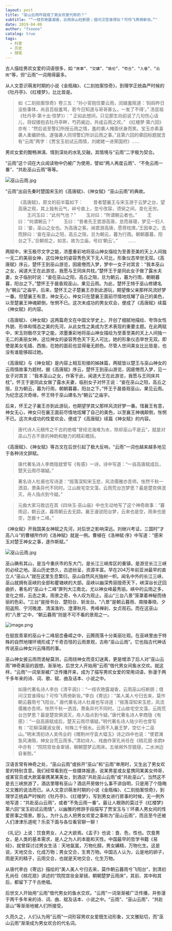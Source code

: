 ```yaml
---
layout: post
title: "巫山云雨咋就成了男女欢爱代称的？"
subtitle: "“一枝农艳露凝香，云雨巫山枉断肠；借问汉宫谁得似？可伶飞燕倚新妆。”"
date: 2019-04-08 
author: "fsoooo"
catalog: true
tags:
  - 科普
  - 历史
  - 随笔
---
```



古人描绘男欢女爱的词语很多，如 `“房事”、“交媾”、“敦伦”、“苟合”、“入巷”、“云雨”`等，但“云雨”一词用得最多。

从人文意识萌发时期的小说《金瓶梅》、《二刻拍案惊奇》，到理学正统森严时候的《牡丹亭》、《红楼梦》，比比皆是。

>如《二刻拍案惊奇》卷三五：“孙小官抱住要云雨，闰娘羞阻道：‘妈妈昨日没些事体，尚且百般羞骂，若今日知道与哥哥甚么，一发了不得’。”
汤显祖《牡丹亭·第十出·惊梦》）：“ 正如此想间，只见那生向前说了几句伤心话儿，将奴搂抱去牡丹亭畔，芍药阑边，共成云雨之欢。”
《红楼梦·第六回》亦有：“然后说至警幻所授云雨之情，羞的袭人掩面伏身而笑。宝玉亦素喜袭人柔媚娇俏，遂强袭人同领警幻所训云雨之事。”且第六回的章回标题就含有“云雨”两字：《贾宝玉初试云雨情，刘姥姥一进荣国府》……

男欢女爱的酣畅淋漓、情到深处的水乳交融，其情境与“云雨”二字极为契合。

“云雨”这个词在大众阅读物中仍被广为使用，譬如“两人再度云雨”、“不免云雨一番”、“共赴巫山云雨”等等。

![巫山云雨.jpg](https://upload-images.jianshu.io/upload_images/6943526-e86f7cc489284db7.jpg?imageMogr2/auto-orient/strip%7CimageView2/2/w/1240)


“云雨”出自先秦时楚国宋玉的《高唐赋》、《神女赋》“巫山云雨”的典故。

>《高唐赋》，原文的前半篇如下：
　　昔者楚襄王与宋玉游于云梦之台，望高唐之观，其上独有云气，崪兮直上，忽兮改容，须臾之间，变化无穷。
　　王问玉曰：“此何气也？”
　　玉对曰：“所谓朝云者也。”
　　王曰：“何谓朝云？”
　　玉曰：“昔者先王尝游高唐，怠而昼寝，梦见一妇人曰：‘妾，巫山之女也。为高唐之客。闻君游高唐，愿荐枕席。’王因幸之。去而辞曰：‘妾在巫山之阳，高丘之阻，旦为朝云，暮为行雨。朝朝暮暮，阳台之下。’旦朝视之，如言。故为立庙，号曰‘朝云’。”
　　......

两赋中，宋玉极尽文字之能，浓墨重彩地将巫山神女描绘为至善至美的天上人间独一无二的美丽女神，这位神女的姿容秀色天下无人可比，形象仪态举世无双。《高唐赋》序云，楚怀王到巫山游览，因疲倦而入梦，梦中一女子对其言：“我本巫山之女，闻道大王在此游览，我愿与王同床共枕。”楚怀王于是同此女子做了露水夫妻，女子临别时说：“妾在巫山之阳，高丘之阻，旦为朝云，暮为行雨，朝朝暮暮，阳台之下。”楚怀王于晨昏观巫山，果见云雨。为此，楚怀王特于巫山修建名为“朝云”之庙宇。后来，楚怀王之子楚襄王亦到此游玩，期望像父亲那样风流好梦一番。但楚襄王有意，神女无心，神女只在楚襄王面前尽情地炫耀了自己的美色，以至楚襄王神魂颠倒，怅惘不已。这次未成功的男女欢会，便成了《高唐赋》续篇《神女赋》的内容。


《高唐赋》、《神女赋》这两篇奇文在中国文学史上，开创了细腻地描绘、夸饰女性外貌、形体和情态之美的先河，从此女性之美成为艺术表现的重要主题。在此两赋中，宋玉则极尽文字之能，浓墨重彩地将巫山神女描绘为至善至美的天上人间独一无二的美丽女神，这位神女的姿容秀色天下无人可比，她的形象仪态举世无双。即使是美女毛嫱、西施，在她的面前也显得毫无颜色。尽管人世间美女比比皆是，也没有谁能够超过她。

《高唐赋》与《神女赋》是内容上相互衔接的姊妹篇，两赋皆以楚王与巫山神女的云雨情故事为题材。据《高唐赋》序云，楚怀王到巫山游览，因疲倦而入梦，见一女子对其言：“我本巫山之女，作客于此，闻道大王在此游览，我愿与王同床共枕”。怀王于是同此女做了露水夫妻，临别女子对怀王说：“妾在巫山之阳，高丘之阻，旦为朝云，暮为行雨，朝朝暮暮，阳台之下。”怀王于晨昏观巫山，果见云雨。为纪念这次奇缘，怀王特于巫山建名为“朝云”之庙宇。

后来，怀王之子襄王亦到此游玩，也期望学其父那样风流好梦一番。惜襄王有意，神女无心，神女只在襄王面前尽情地炫耀了自己的美色，以至襄王神魂颠倒，怅惘不已。这次未成功的性爱欢会，便成了《高唐赋》续篇《神女赋》的内容。


>唐代诗人元稹传之千古的绝唱“曾经沧海难为水，除却巫山不是云”，就是对巫山万古不衰的神韵和魅力的精彩概括。

《高唐赋》、《神女赋》等古文在后世引起了极大反响，“云雨”一词也越来越多地见于各种诗文辞赋。

>​唐代著名诗人李商隐就曾写《有感》一诗，诗中写道：“一自高唐赋成后，楚天云雨尽堪疑。”

>著名诗人杜甫也写诗道：“摇落深知宋玉悲，风流儒雅亦吾师。怅然千秋一洒泪，萧条异代不同时。江山故宅空文藻，云雨荒台岂梦思？最是楚宫俱泯灭，舟人指点到今疑。”

>元曲大家马致远在其《四块玉·巫山庙》中也生动地写了这个神奇故事：“暮雨迎，朝云送，暮雨朝云去无踪。襄王谩说阳台梦，云来也是空，雨来也是空，怎捱十二峰。”

《神女赋》开我国美女神赋之先河，对后世之影响深远。刘继兴考证，三国时“才高八斗”的曹植所作的《洛神赋》就是一例。曹植在《洛神赋·序》中写道：“感宋玉对楚王神女之事，遂作斯赋。”

![巫山云雨.jpg](https://upload-images.jianshu.io/upload_images/6943526-a3cddd37546c1899.jpg?imageMogr2/auto-orient/strip%7CimageView2/2/w/1240)


巫山确有其山，是当今重庆市的东大门，是长江三峡库区的重镇，是游览长江三峡的必经之地。巫山历史悠久，古迹纷呈，资源丰富。早在204万年前亚洲最早的直立人“巫山人”就在这里生息繁衍。巫山自然风光独树一帜。闻名中外的长江三峡，巫山就拥有巫峡的全部和瞿塘峡的大部。巫峡以幽深秀丽擅奇天下，峡深谷长迂回曲折，著名的“巫山十二峰”屏列大江南北，尤以神女峰最秀丽。峡中的云雨之多，变化之频，云态之美，雨景之奇，令人叹为观止。巫山“三台八景”笼罩着神秘而绮丽的色彩。“三台”是授书台、楚阳台、斩龙台。“八景”是朝云暮雨、南陵春晓、夕阳返照、宁河晚渡、清溪渔钓、澄潭秋月、秀峰禅刹、女贞观石。而在这巫山的“八景”之中，“朝云暮雨”则是不可不看的景观之一。

![image.png](https://upload-images.jianshu.io/upload_images/6943526-25a7adc4368e8202.png?imageMogr2/auto-orient/strip%7CimageView2/2/w/1240)

在挺拔青翠的巫山十二峰层峦叠嶂之中，云腾雨落十分美丽壮观。在巫峡里由于特殊的自然地理环境形成了千奇百怪的云雨景观，古称“巫山云雨”。它也指古代神话传说巫山神女兴云降雨的事。

巫山神女披云雨而诡秘莫测，云雨绕神女而变幻迷离，更是增添了后人对“巫山云雨”神奇美丽的遐想。渐渐地，后世文人开始用“云雨”借代男女间鱼水交欢。就这样，“云雨”一词渐渐被广泛传播开来，成为了描写男欢女爱的常用词语，弥漫于两千多年来的诗、词、歌、赋、曲及话本、小说之中。

>如唐代著名诗人李白《清平调》）：“一枝农艳露凝香，云雨巫山枉断肠；借问汉宫谁得似？可伶飞燕倚新妆。”李白《寄远》：“美人美人兮归去来，莫作朝云暮雨兮飞阳台。” 唐代著名诗人杜甫也写诗道：“摇落深知宋玉悲，风流儒雅亦吾师。怅然千秋一洒泪，萧条异代不同时。江山故宅空文藻，云雨荒台岂梦思？最是楚宫俱泯灭，舟人指点到今疑。”唐代著名诗人李商隐《有感》：“一自高唐赋成后，楚天云雨尽堪疑。”明代著名诗人陆少珩也曾写有：“花柳深藏淑女居，何殊三千弱水。云雨不入襄王梦，空忆十二巫山。”明末清初诗人吴伟业的《赠荆州守袁大韫玉》诗之四中也说：“使君滩急风涛阻，神女台荒云雨多。”清初诗人、戏曲作家孔尚任在《桃花扇·余韵》中亦有：“院院宫妆金翠镜，朝朝楚梦云雨床。五侯阃外空狼燧，二水洲边自雀舫。”

​汉语言常有神奇之处，“巫山云雨”或拆开“巫山”和“云雨”单用时，又生出了男女欢爱的特别含意。我们经常看到在一些媒体报道，说某男星或女星携同某美女帅哥，或某官员或大款富豪携某某美女，到酒店“共赴巫山云雨”或“共赴巫山”。当然这不是去三峡旅游了，酒店里哪有巫山？酒店开房做什么事不讲自明，只是用了个隐晦又文雅的说法而已。从人文意识萌发时期的小说《金瓶梅》、《二刻拍案惊奇》，到理学正统森严时候的《牡丹亭》、《红楼梦》，写到男女进行房事的时候，无一例外地写道：“共赴巫山云雨”，或者“不免云雨一番”。最让人眼熟的莫过于《红楼梦》第六回“宝玉初试云雨情”，以幽雅的修辞手段描写了贾宝玉与丫环袭人男女间的性爱房事之情景。那么，为什么古人把男女欢爱之事称为“巫山云雨”，而且至今还被人们津津乐道呢？乐奀下面与各位看官聊一聊！


​《礼记》上说：饮食男女，人之大欲焉。《孟子》也说：食、色，性也。饮食男女，是人类的基本需求，是人之为人的本能和天性。中国最早的哲学书籍《易经》，就曾探讨过男女生活：天地氤氲，万物化醇。男女媾精，万物化生。这是说，天地交合，化成万物；男女交合，生育万物。中国古人认为，云是地的卵子，雨是天的精子，云雨交合，也就是天地交合，化生万物。


从唐代李白《寄远》描绘的“美人美人兮归去来，莫作朝云暮雨兮飞阳台”，到清初孔尚任《桃花扇》讲述的“院院宫妆金翠镜，朝朝楚梦云雨床”，其前、其中和其后，都留下了千古绝唱。


​后世文人开始用“云雨”借代男女的鱼水交欢。“云雨”一词渐渐被广泛传播，并弥漫于两千多年来的诗、词、曲、赋及话本、小说之中。“云雨”、“巫山云雨”、“共赴巫山”等渐渐地被人们所接受。


久而久之，人们认为用“云雨”一词形容男欢女爱既生动形象，又文雅贴切，而“巫山云雨”渐渐成为男女欢合的代名词。
















　　

